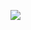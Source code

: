 ![](http://www.plantuml.com/plantuml/proxy?cache=no&src=https://raw.githubusercontent.com/oleksandrblazhko/ai-213-kirpikov/Laboratory_Work_7/2-SoftwareDesign/2.7-PlantUML/UML-ConceptClasses.puml)
